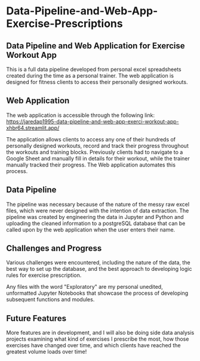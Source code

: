 # Data-Pipeline-and-Web-App-Exercise-Prescriptions
## Data Pipeline and Web Application for Exercise Workout App
This is a full data pipeline developed from personal excel spreadsheets created during the time as a personal trainer. The web application is designed for fitness clients to access their personally designed workouts.

## Web Application
The web application is accessible through the following link: https://jaredap1995-data-pipeline-and-web-app-exerci-workout-app-xhbr64.streamlit.app/

The application allows clients to access any one of their hundreds of personally designed workouts, record and track their progress throughout the workouts and training blocks. Previously clients had to navigate to a Google Sheet and manually fill in details for their workout, while the trainer manually tracked their progress. The Web application automates this process.

## Data Pipeline
The pipeline was necessary because of the nature of the messy raw excel files, which were never designed with the intention of data extraction. The pipeline was created by engineering the data in Jupyter and Python and uploading the cleaned information to a postgreSQL database that can be called upon by the web application when the user enters their name.

## Challenges and Progress
Various challenges were encountered, including the nature of the data, the best way to set up the database, and the best approach to developing logic rules for exercise prescription.

Any files with the word "Exploratory" are my personal unedited, unformatted Jupyter Notebooks that showcase the process of developing subsequent functions and modules.

## Future Features
More features are in development, and I will also be doing side data analysis projects examining what kind of exercises I prescribe the most, how those exercises have changed over time, and which clients have reached the greatest volume loads over time!
